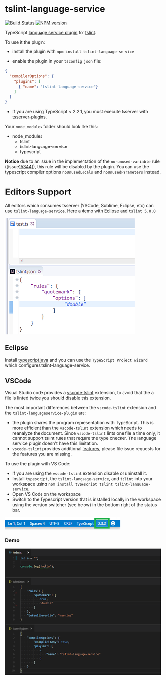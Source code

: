 # tslint-language-service

[![Build Status](https://secure.travis-ci.org/angelozerr/tslint-language-service.png)](http://travis-ci.org/angelozerr/tslint-language-service)
[![NPM version](https://img.shields.io/npm/v/tslint-language-service.svg)](https://www.npmjs.org/package/tslint-language-service)  

TypeScript [language service plugin](https://blogs.msdn.microsoft.com/typescript/2017/04/27/announcing-typescript-2-3/) for [tslint](https://github.com/palantir/tslint). 

To use it the plugin:

 * install the plugin with `npm install tslint-language-service`
 
 * enable the plugin in your `tsconfig.json` file:

```json
{
  "compilerOptions": {
    "plugins": [
      { "name": "tslint-language-service"}
    ]
  }
}
```

 * If you are using TypeScript < 2.2.1, you must execute tsserver with [tsserver-plugins](https://github.com/angelozerr/tsserver-plugins).
 
Your `node_modules` folder should look like this:

* node_modules
  * tslint
  * tslint-language-service
  * typescript

**Notice** due to an issue in the implementation of the `no-unused-variable` rule ([issue[15344](https://github.com/Microsoft/TypeScript/issues/15344)]), this rule will be disabled by the plugin. You can use the typescript compiler options `noUnusedLocals` and `noUnusedParameters` instead. 
 
# Editors Support
 
All editors which consumes tsserver (VSCode, Sublime, Eclipse, etc) can use `tslint-language-service`. Here a demo with [Eclipse](https://github.com/angelozerr/typescript.java) and `tslint 5.0.0`

![tslint demo](images/TslintLanguageServiceDemo.gif)

## Eclipse

Install [typescript.java](https://github.com/angelozerr/typescript.java/wiki/Installation-Update-Site) and you can use the `TypeScript Project wizard` which configures tslint-language-service.

## VSCode

Visual Studio code provides a [vscode-tslint](https://marketplace.visualstudio.com/items?itemName=eg2.tslint) extension, to avoid that the a file is linted twice you should disable this extension.

The most important differences between the `vscode-tslint` extension and the `tslint-languageservice-plugin` are:
- the plugin shares the program representation with TypeScript. This is more efficient than the `vscode-tslint` extension which needs 
  to reanalyze the document. Since `vscode-tslint` lints one file a time only, it cannot support tslint rules that require the type checker. The language service plugin doesn't have this limitation.
- `vscode-tslint` provides additional [features](https://marketplace.visualstudio.com/items?itemName=eg2.tslint), please file issue requests for the features you are missing.

To use the plugin with VS Code:
- If you are using the `vscode-tslint` extension disable or uninstall it.
- Install `typescript`, the `tslint-language-service`, and `tslint` into your workspace using `npm install typescript tslint tslint-language-service`.
- Open VS Code on the workspace
- Switch to the Typescript version that is installed locally in the workspace using the version switcher (see below) in the bottom right of the status bar.

![ts version switcher](images/ts-switcher.png)

### Demo
![tslint demo VS Code](images/TslintLanguageServiceDemoVSCode.gif)


 


